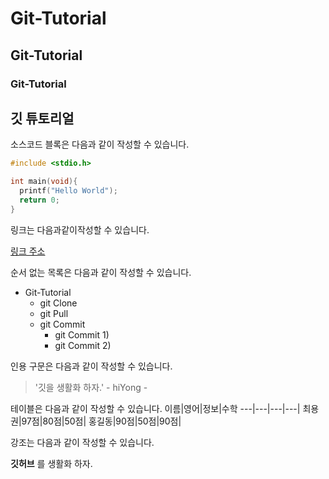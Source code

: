 # Git-Tutorial
## Git-Tutorial
### Git-Tutorial

## 깃 튜토리얼

소스코드 블록은 다음과 같이 작성할 수 있습니다.

```c
#include <stdio.h>

int main(void){
  printf("Hello World");
  return 0;
}
```

링크는 다음과같이작성할 수 있습니다.

[링크 주소](https://www.naver.com)

순서 없는 목록은 다음과 같이 작성할 수 있습니다.

* Git-Tutorial
  * git Clone
  * git Pull
  * git Commit
    * git Commit 1)
    * git Commit 2)
    
인용 구문은 다음과 같이 작성할 수 있습니다.
> '깃을 생활화 하자.' - hiYong -

테이블은 다음과 같이 작성할 수 있습니다.
이름|영어|정보|수학
---|---|---|---|
최용권|97점|80점|50점|
홍길동|90점|50점|90점|

강조는 다음과 같이 작성할 수 있습니다.

**깃허브** 를 생활화 하자.

